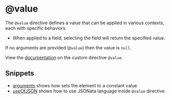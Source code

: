 # @value

The `@value` directive defines a value that can be applied in various contexts, each with specific behaviors.
  - When applied to a field, selecting the field will return the specified value.

If no arguments are provided (`@value`) then the value is `null`.

View the [documentation](https://www.ibm.com/docs/en/api-connect/ace/saas?topic=directives-directive-value) on the custom directive `@value`.

## Snippets

- [arguments](arguments) shows how sets the element to a constant value
- [useOfJSON](useOfJSON) shows how to use JSONata language inside `@value` directive
